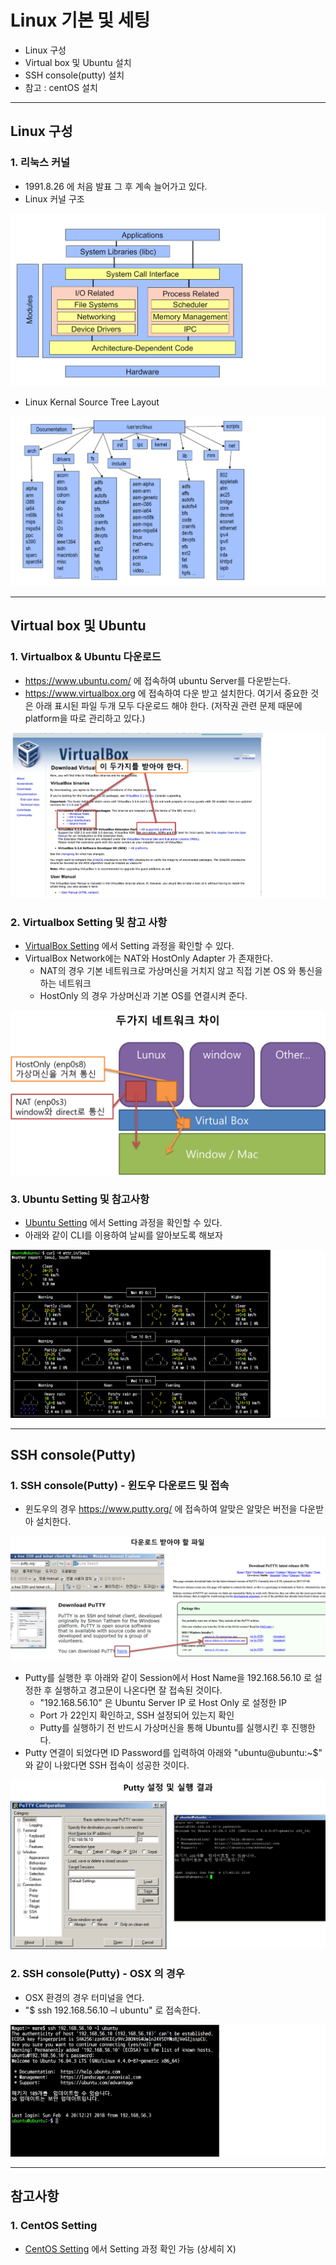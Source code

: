 # Linux 기본 및 세팅
  - Linux 구성
  - Virtual box 및 Ubuntu 설치
  - SSH console(putty) 설치
  - 참고 : centOS 설치

---

## Linux 구성
  ### 1. 리눅스 커널
  - 1991.8.26 에 처음 발표 그 후 계속 늘어가고 있다.
  - Linux 커널 구조

  ![](https://github.com/Lee-KyungSeok/Linux-Study/blob/master/Start/picture/linuxkernal.png)

  - Linux Kernal Source Tree Layout

  ![](https://github.com/Lee-KyungSeok/Linux-Study/blob/master/Start/picture/linuxkernal2.png)

---

## Virtual box 및 Ubuntu
  ### 1. Virtualbox & Ubuntu 다운로드
  - https://www.ubuntu.com/ 에 접속하여 ubuntu Server를 다운받는다.
  - https://www.virtualbox.org 에 접속하여 다운 받고 설치한다. 여기서 중요한 것은 아래 표시된 파일 두개 모두 다운로드 해야 한다. (저작권 관련 문제 때문에 platform을 따로 관리하고 있다.)

  ![](https://github.com/Lee-KyungSeok/Linux-Study/blob/master/Start/picture/virtualbox.png)

  ### 2. Virtualbox Setting 및 참고 사항
  - [VirtualBox Setting](https://github.com/Lee-KyungSeok/Linux-Study/blob/master/Start/pdf/VirtualBoxSetting.pdf) 에서 Setting 과정을 확인할 수 있다.
  - VirtualBox Network에는 NAT와 HostOnly Adapter 가 존재한다.
    - NAT의 경우 기본 네트워크로 가상머신을 거치지 않고 직접 기본 OS 와 통신을 하는 네트워크
    - HostOnly 의 경우 가상머신과 기본 OS를 연결시켜 준다.

  ![](https://github.com/Lee-KyungSeok/Linux-Study/blob/master/Start/picture/virtualbox2.png)

  ### 3. Ubuntu Setting 및 참고사항
  - [Ubuntu Setting](https://github.com/Lee-KyungSeok/Linux-Study/blob/master/Start/pdf/UbuntuSetting.pdf) 에서 Setting 과정을 확인할 수 있다.
  - 아래와 같이 CLI를 이용하여 날씨를 알아보도록 해보자

  ![](https://github.com/Lee-KyungSeok/Linux-Study/blob/master/Start/picture/ubuntu.png)

---

## SSH console(Putty)
  ### 1. SSH console(Putty) - 윈도우 다운로드 및 접속
  - 윈도우의 경우 https://www.putty.org/ 에 접속하여 알맞은 알맞은 버전을 다운받아 설치한다.

  ![](https://github.com/Lee-KyungSeok/Linux-Study/blob/master/Start/picture/putty.png)

  - Putty를 실행한 후 아래와 같이 Session에서 Host Name을 192.168.56.10 로 설정한 후 실행하고 경고문이 나온다면 잘 접속된 것이다.
    - "192.168.56.10" 은 Ubuntu Server IP 로 Host Only 로 설정한 IP
    - Port 가 22인지 확인하고, SSH 설정되어 있는지 확인
    - Putty를 실행하기 전 반드시 가상머신을 통해 Ubuntu를 실행시킨 후 진행한다.
  - Putty 연결이 되었다면 ID Password를 입력하여 아래와 "ubuntu@ubuntu:~$" 와 같이 나왔다면 SSH 접속이 성공한 것이다.

  ![](https://github.com/Lee-KyungSeok/Linux-Study/blob/master/Start/picture/putty2.png)

  ### 2. SSH console(Putty) - OSX 의 경우
  - OSX 환경의 경우 터미널을 연다.
  - "$ ssh 192.168.56.10 –l ubuntu" 로 접속한다.

  ![](https://github.com/Lee-KyungSeok/Linux-Study/blob/master/Start/picture/putty3.png)

---

## 참고사항
  ### 1. CentOS Setting
  - [CentOS Setting](https://github.com/Lee-KyungSeok/Linux-Study/blob/master/Start/pdf/CentOSSetting.pdf) 에서 Setting 과정 확인 가능 (상세히 X)
